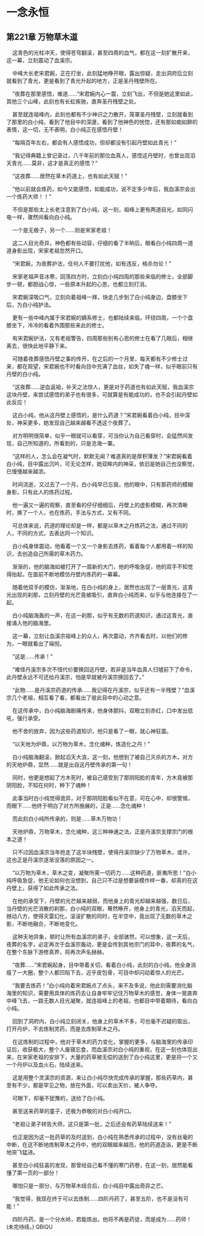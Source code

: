 # 一念永恒 
 ## 第221章 万物草木道
     这青色的光柱冲天，使得苍穹翻滚，甚至四周的血气，都在这一刻扩散开来，这一幕，立刻震动了血溪宗。

    中峰大长老宋君婉，正在打坐，此刻猛地睁开眼，露出惊疑，走出洞府后立刻就看到了青光，更是看到了青光升起的地方，正是圣丹残壁所在。

    “夜葬在那里感悟，难道……”宋君婉内心一震，立刻飞出，不但是她这里如此，其他三个山峰，此刻也有长虹疾驰，直奔圣丹残壁之处。

    甚至就连祖峰内，此刻也都有不少神识之力散开，笼罩圣丹残壁，立刻就看到了那里的白小纯，看到了他目中的深邃，看到了他神色的恍惚，还有那如痴如醉的表情，这一切，无不表明，白小纯正在感悟丹壁！

    “每隔百年左右，都会有人感悟成功，但却都没有引起丹壁如此青光！”

    “我记得典籍上曾记录过，八千年前的那位血真人，感悟这丹壁时，也曾出现滔天青光……莫非，这才是真正的感悟？”

    “这夜葬……居然在草木药道上，也有如此天赋！”

    “他以前就会炼药，如今又能感悟，如能成功，说不定多少年后，我血溪宗会出一个炼药大师！！”

    不但是那些太上长老注意到了白小纯，这一刻，祖峰上更有两道目光，如同闪电一样，骤然间看向白小纯。

    一个是无极子，另一个……则是宋家老祖！

    这二人目光奇异，神色都有些动容，仔细的看了半晌后，眼看白小纯四周一道道身影出现，宋家老祖忽然开口。

    “宋君婉，为夜葬护法，任何人不要打扰他，如有违反，格杀勿论！”

    宋家老祖声音冰寒，回荡四方时，立刻白小纯四周的那些来临的修士，全部脚步一顿，都胆战心惊，一些原本升起的心思，也都立刻打消。

    宋君婉深吸口气，立刻向着祖峰一拜，快走几步到了白小纯身边，盘膝坐下后，为白小纯护法。

    更有一些中峰内属于宋君婉的嫡系修士，也都陆续来临，环绕四周，一个个盘膝坐下，冷冷的看着外围那些来此的修士。

    有宋君婉护法，又有老祖警告，四周那些别有心思的修士在看了几眼后，相继离去，很快此地平静下来。

    可随着夜葬感悟丹壁之事的传开，在之后的一个月里，每天都有不少修士过来，都在观望，宋君婉也不时看向目中充满了血丝，如失了魂一样，似乎眼前只有丹壁的白小纯。

    “这夜葬……逆血返祖，补天之法惊人，更是对于药道也有如此天赋，我血溪宗这块丹壁，来尝试感悟的弟子也有很多，可就算是有能成功的，也不会引起丹壁如此反应！

    这白小纯，他从这丹壁上感悟的，是什么药道？”宋君婉看着白小纯，目中深处，神采更多，她发现自己越来越看不透这个夜葬了。

    对方明明很简单，似乎一眼就可以看穿，可当你认为自己看穿时，会猛然间发现，自己所知道的，所看到的，只是沧海一粟。

    “这样的人，怎么会在凝气时，默默无闻？难道真的是厚积薄发？”宋君婉看着白小纯，目中露出沉吟，可无论怎样，她双眸内的神采，依旧是她自己也没察觉，已慢慢越来越浓。

    时间流逝，又过去了一个月，白小纯早已忘我，他的眼中，只有那药师的模糊身影，只有此人的炼药过程。

    他一遍又一遍的观察，直至看的仔仔细细后，丹壁上的虚影模糊，再次清晰时，换了一个人，也在炼药，手法与方式，又有不同。

    可总体来说，药道的理论却是一样，都是以草木之丹炼药之法，通过不同的人，不同的方式，去表达同一个知识。

    白小纯身体震动，他看着一个又一个身影去炼药，看着每个人都用着一样的知识，去创造自己所需的草木药力。

    渐渐的，他的脑海如被打开了一扇新的大门，他的呼吸急促，他的双手不知觉得抬起，在面前不断地模仿丹壁内炼药的一幕幕。

    随着他双手的模仿，渐渐地，在白小纯的身上，居然也出现了一层青光，这青光出现的刹那，立刻丹壁的光芒竟被吸引，直奔白小纯而来，似乎与他连接在了一起。

    白小纯脑海轰的一声，在这一刹那，似乎有无数的药道知识，通过这青光，直接涌入他的脑海里。

    这一幕，立刻让血溪宗祖峰上的众人，再次震动，齐齐看去时，以他们的修为，一眼就看出了端倪。

    “这是……传承！”

    “难怪丹溪宗多次不惜代价要换回这丹壁，若非是当年血真人归墟前下了命令，此丹壁永远不可还给丹溪宗，怕是早就被丹溪宗换回去了。”

    “此物……是丹溪宗药道的传承……我记得在丹溪宗，似乎还有一半残壁？”血溪宗几个老祖，相互看了看，都看出了彼此目中的心动之意。

    在这传承中，白小纯脑海剧痛传来，他身体颤抖，双眼立刻赤红，口中发出低吼，强行承受。

    他不舍的放弃，因为这些药道知识，他只是看了一眼，就心神狂震。

    “以天地为炉鼎，以万物为草木，念化魂种，炼造化之丹！”

    白小纯脑海翻滚，掀起滔天大浪，这一刻，他想到了被自己灭杀的方木，对方的天地炉鼎，显然……就是出自这丹壁传承的第一句！

    同时，他更是想起了方木死时，被自己感受到了那阴阳脸的青年，方木竟被那阴阳脸，不知在何时，种下了魂种！

    此事当时白小纯觉得诡异，对于那阴阳脸看似不在意，可在心中，却很警惕，而眼下……他终于明白了对方所施展的，正是……念化魂种！

    而此刻白小纯所传承的，则是……草木万物功！

    天地炉鼎，万物草木，念化魂种，这三种神通之法，正是丹溪宗支撑宗门的根本之道！

    只不过因血溪宗当年抢走了这半块残壁，使得丹溪宗缺少了万物草木，或许，这也正是丹溪宗逐渐没落的原因之一。

    “以万物为草木，草木之变，凝聚所需一切药力……这种药道，匪夷所思！”白小纯呼吸急促，他无论如何也没想到，自己只不过是想要装模作样一番，却真的在这丹壁上，获得了如此传承之法。

    在他的承受下，丹壁的光芒越来越弱，而他身上的青光却越来越强，数日后，当丹壁的光芒消散的刹那，白小纯的双眼，蓦然睁开，他身上的青光，滔天而起，撼动八方，使得天雷幻化，滚滚扩散的同时，在半空中，竟出现了无数的草木之影，不断地融合，不断地变化。

    这种天地异象，顿时让所有血溪宗的弟子，全部骇然，可以想象，这一天后，夜葬的名字，必定再次于血溪宗轰动，更是会传到其他宗门的耳中，夜葬的名气，在整个东脉下游修真界，将再次声名赫赫。

    “夜葬……”宋君婉起身，目中带着关切，看着白小纯，此刻的白小纯，他全身消瘦了一大圈，整个人都凹陷下去，近乎皮包骨，可目中却闪动着惊人的光芒。

    “我要去炼药！”白小纯向着宋君婉点了点头，来不及多说，他此刻需要消化脑海里的知识，需要用具体的炼药去让自身牢牢记住万物草木的感觉，身体一晃直奔中峰飞去，一路无数人目光凝聚，就连祖峰上的老祖，也都目中带着期待，看向白小纯。

    回到了洞府内，白小纯立刻闭关，他身上的草木不多，可也毫不迟疑的取出，打开丹炉，不去炼制灵药，而是去炼制草木之丹。

    在这炼制的过程中，他对于草木的药力变化，掌握的更多，与脑海里的传承印证后，收获极大，整个人废寝忘食，而血溪宗对白小纯的重视，在这一刻也体现出来，在宋家老祖的安排下，大量的药草被无偿的送到了白小纯这里，更是将一个又一个丹炉以及血火石，陆续送来。

    这是用整个灵溪宗的资源，来让白小纯尽快完成传承的掌握，那些药草内，甚至有不少，都是罕见之物，放在外面，可以卖出天价，被人争夺。

    可眼下，却毫不犹豫的，送给了白小纯。

    甚至送来药草的童子，还极为恭敬的对白小纯开口。

    “老祖让弟子转告大师，这只是第一批，之后还会有药草陆续送来！”

    也正是因为这一批药草的及时送到，白小纯在熟悉传承的过程中，没有丝毫的中断，在这不断地炼制草木之丹中，他的双眼越来越亮，他的药道造诣，更是不断地突飞猛进。

    甚至白小纯狂喜的发现，那曾经自己看不懂的寒门药卷，在这一刻，居然能看懂了第一页的一部分！

    哪怕只是一部分，与万物草木结合后，白小纯目中露出奇异之芒。

    “我觉得，我现在终于可以去炼制……四阶丹药了，甚至五阶，也不是没有可能！”

    四阶丹药，是一个分水岭，若能炼出，他将不再是药徒，而是成为……药师！(未完待续。) 
QBIQU